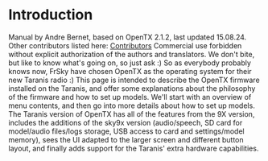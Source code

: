 # Introduction

Manual by Andre Bernet, based on OpenTX 2.1.2, last updated 15.08.24. Other contributors listed here: [Contributors](contributors.md)  Commercial use forbidden without explicit authorization of the authors and translators. We don't bite, but like to know what's going on, so just ask :)
So as everybody probably knows now, FrSky have chosen OpenTX as the operating system for their new Taranis radio :)
This page is intended to describe the OpenTX firmware installed on the Taranis, and offer some explanations about the philosophy of the firmware and how to set up models. We'll start with an overview of menu contents, and then go into more details about how to set up models. The Taranis version of OpenTX has all of the features from the 9X version, includes the additions of the sky9x version (audio/speech, SD card for model/audio files/logs storage, USB access to card and settings/model memory), sees the UI adapted to the larger screen and different button layout, and finally adds support for the Taranis' extra hardware capabilities.